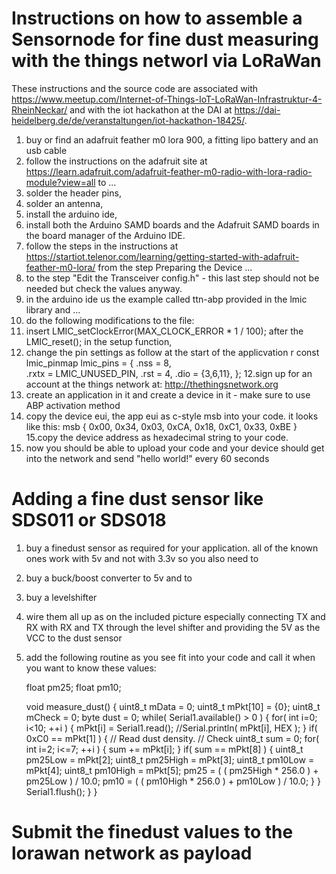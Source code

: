 # Instructions on how to assemble a Sensornode for fine dust measuring with the things networl via LoRaWan

These instructions and the source code are associated with https://www.meetup.com/Internet-of-Things-IoT-LoRaWan-Infrastruktur-4-RheinNeckar/ and with the iot hackathon at the DAI at https://dai-heidelberg.de/de/veranstaltungen/iot-hackathon-18425/.


1. buy or find an adafruit feather m0 lora 900, a fitting lipo battery and an usb cable
2. follow the instructions on the adafruit site at https://learn.adafruit.com/adafruit-feather-m0-radio-with-lora-radio-module?view=all to ...
3. solder the header pins,
4. solder an antenna,
4. install the arduino ide,
5. install both the Arduino SAMD boards and the Adafruit SAMD boards in the board manager of the Arduino IDE.
6. follow the steps in the instructions at https://startiot.telenor.com/learning/getting-started-with-adafruit-feather-m0-lora/ from the step Preparing the Device ...
7. to the step "Edit the Transceiver config.h" - this last step should not be needed but check the values anyway.
8. in the arduino ide us the example called ttn-abp provided in the lmic library and ...
9. do the following modifications to the file:
10. insert LMIC_setClockError(MAX_CLOCK_ERROR * 1 / 100); after the LMIC_reset(); in the setup function,
11. change the pin settings as follow at the start of the applicvation r
    const lmic_pinmap lmic_pins = {
        .nss = 8,  
        .rxtx = LMIC_UNUSED_PIN,
        .rst = 4,
        .dio = {3,6,11},
    };
12.sign up for an account at the things network at: http://thethingsnetwork.org
13. create an application in it and create a device in it - make sure to use ABP activation method
14. copy the device eui, the app eui as c-style msb into your code. it looks like this:
    msb { 0x00, 0x34, 0x03, 0xCA, 0x18, 0xC1, 0x33, 0xBE }
15.copy the device address as hexadecimal string to your code.
16. now you should be able to upload your code and your device should get into the network and send "hello world!" every 60 seconds

# Adding a fine dust sensor like SDS011 or SDS018

1. buy a finedust sensor as required for your application. all of the known ones work with 5v and not with 3.3v so you also need to
2. buy a buck/boost converter to 5v and to
3. buy a levelshifter
4. wire them all up as on the included picture especially connecting TX and RX with RX and TX through the level shifter and providing the 5V as the VCC to the dust sensor
5. add the following routine as you see fit into your code and call it when you want to know these values:

    float pm25;
    float pm10;

    void measure_dust() {
      uint8_t mData = 0;
      uint8_t mPkt[10] = {0};
      uint8_t mCheck = 0;
      byte dust = 0;
      while( Serial1.available() > 0 ) {
        for( int i=0; i<10; ++i ) {
          mPkt[i] = Serial1.read();
          //Serial.println( mPkt[i], HEX );
        }
        if( 0xC0 == mPkt[1] ) {
          // Read dust density.
          // Check
          uint8_t sum = 0;
          for( int i=2; i<=7; ++i ) {
            sum += mPkt[i];
          }
          if( sum == mPkt[8] ) {
            uint8_t pm25Low   = mPkt[2];
            uint8_t pm25High  = mPkt[3];
            uint8_t pm10Low   = mPkt[4];
            uint8_t pm10High  = mPkt[5];
            pm25 = ( ( pm25High * 256.0 ) + pm25Low ) / 10.0;
            pm10 = ( ( pm10High * 256.0 ) + pm10Low ) / 10.0;
          }
        }
        Serial1.flush();
      }
    }

# Submit the finedust values to the lorawan network as payload
